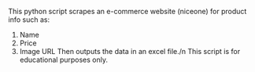 This python script scrapes an e-commerce website (niceone) for product info such as:
1. Name
2. Price
3. Image URL
Then outputs the data in an excel file./n
This script is for educational purposes only.
